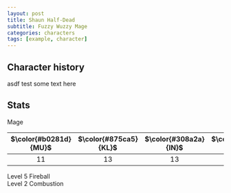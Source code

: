 ```yaml
---
layout: post
title: Shaun Half-Dead
subtitle: Fuzzy Wuzzy Mage
categories: characters
tags: [example, character]
---
```


## Character history
asdf test some text here

## Stats
Mage <br>

| $\color{#b0281d}{MU}$ | $\color{#875ca5}{KL}$ | $\color{#308a2a}{IN}$ | $\color{#080808}{CH}$ | $\color{#c9b85a}{FF}$ | $\color{#6a8fc7}{GE}$ | $\color{#3d0f5e}{KO}$ | $\color{#d39b66}{KK}$ |
|:----:|:----:|:----:|:----:|:----:|:----:|:----:|:----:|
|  11  |  13  |  13  |  12  |  11  |  11  |  10  |  11  |

Level 5 Fireball <br>
Level 2 Combustion <br>
